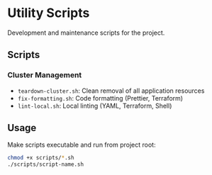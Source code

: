 # Utility Scripts

Development and maintenance scripts for the project.

## Scripts

### Cluster Management
- `teardown-cluster.sh`: Clean removal of all application resources
- `fix-formatting.sh`: Code formatting (Prettier, Terraform)
- `lint-local.sh`: Local linting (YAML, Terraform, Shell)

## Usage

Make scripts executable and run from project root:
```bash
chmod +x scripts/*.sh
./scripts/script-name.sh
``` 